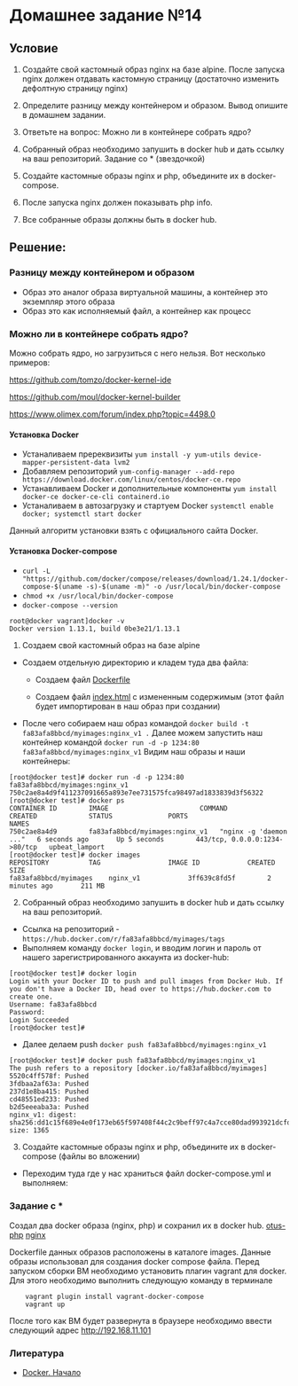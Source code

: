 # Домашнее задание №14
## Условие

1. Создайте свой кастомный образ nginx на базе alpine. После запуска nginx должен отдавать кастомную страницу (достаточно изменить дефолтную страницу nginx)
2. Определите разницу между контейнером и образом. Вывод опишите в домашнем задании.
3. Ответьте на вопрос: Можно ли в контейнере собрать ядро?
4. Собранный образ необходимо запушить в docker hub и дать ссылку на ваш репозиторий.
Задание со * (звездочкой)
5. Создайте кастомные образы nginx и php, объедините их в docker-compose.
6. После запуска nginx должен показывать php info.

7. Все собранные образы должны быть в docker hub.
## Решение:

### Разницу между контейнером и образом

  - Образ это аналог образа виртуальной машины, а контейнер это экземпляр этого образа
  - Образ это как исполняемый файл, а контейнер как процесс 

### Можно ли в контейнере собрать ядро?

Можно собрать ядро, но загрузиться с него нельзя.
Вот несколько примеров:

https://github.com/tomzo/docker-kernel-ide

https://github.com/moul/docker-kernel-builder

https://www.olimex.com/forum/index.php?topic=4498.0

#### Установка Docker

- Устаналиваем пререквизиты ```yum install -y yum-utils device-mapper-persistent-data lvm2```
- Добавляем репозиторий ```yum-config-manager --add-repo https://download.docker.com/linux/centos/docker-ce.repo```
- Устанавливаем Docker и дополнительные компоненты ```yum install docker-ce docker-ce-cli containerd.io```
- Устаналиваем в автозагрузку и стартуем Docker ```systemctl enable docker; systemctl start docker```

Данный алгоритм установки взять с официального сайта Docker.

#### Установка Docker-compose

- ```curl -L "https://github.com/docker/compose/releases/download/1.24.1/docker-compose-$(uname -s)-$(uname -m)" -o /usr/local/bin/docker-compose```
- ```chmod +x /usr/local/bin/docker-compose```
- ```docker-compose --version```

```
root@docker vagrant]docker -v
Docker version 1.13.1, build 0be3e21/1.13.1
```
1. Создаем свой кастомный образ на базе alpine
- Создаем отдельную директорию и кладем туда два файла:

  - Создаем файл [Dockerfile](https://github.com/isysgen/otus-linux/blob/master/Lesson_14_docker/images/nginx/dockerfile)

  - Создаем файл [index.html](https://github.com/isysgen/otus-linux/blob/master/Lesson_14_docker//images/nginx/html/index.html) с измененным содержимым (этот файл будет импортирован в наш образ при создании)

- После чего собираем наш образ командой ```docker build -t fa83afa8bbcd/myimages:nginx_v1 .```
Далее можем запустить наш контейнер командой ```docker run -d -p 1234:80 fa83afa8bbcd/myimages:nginx_v1```
Видим наш образы и наши контейнеры:
```
[root@docker test]# docker run -d -p 1234:80 fa83afa8bbcd/myimages:nginx_v1
750c2ae8a4d9f411237091665a893e7ee731575fca98497ad1833839d3f56322
[root@docker test]# docker ps
CONTAINER ID        IMAGE                       COMMAND                  CREATED             STATUS              PORTS                           NAMES
750c2ae8a4d9        fa83afa8bbcd/myimages:nginx_v1   "nginx -g 'daemon ..."   6 seconds ago       Up 5 seconds        443/tcp, 0.0.0.0:1234->80/tcp   upbeat_lamport
[root@docker test]# docker images 
REPOSITORY          TAG                 IMAGE ID            CREATED             SIZE
fa83afa8bbcd/myimages    nginx_v1            3ff639c8fd5f        2 minutes ago       211 MB
```
 2. Собранный образ необходимо запушить в docker hub и дать ссылку на ваш репозиторий.

 - Ссылка на репозиторий - ```https://hub.docker.com/r/fa83afa8bbcd/myimages/tags```
 - Выполняем команду ```docker login```, и вводим логин и пароль от нашего зарегистрированного аккаунта из docker-hub:
```
[root@docker test]# docker login
Login with your Docker ID to push and pull images from Docker Hub. If you don't have a Docker ID, head over to https://hub.docker.com to create one.
Username: fa83afa8bbcd
Password: 
Login Succeeded
[root@docker test]# 
```
 - Далее делаем push ```docker push fa83afa8bbcd/myimages:nginx_v1```
```
[root@docker test]# docker push fa83afa8bbcd/myimages:nginx_v1
The push refers to a repository [docker.io/fa83afa8bbcd/myimages]
5520c4ff578f: Pushed 
3fdbaa2af63a: Pushed 
237d1e8ba415: Pushed 
cd48551ed233: Pushed 
b2d5eeeaba3a: Pushed 
nginx_v1: digest: sha256:dd1c15f689e4e0f173eb65f597408f44c2c9beff97c4a7cce80dad993921dcfd size: 1365
```
3. Создайте кастомные образы nginx и php, объедините их в docker-compose (файлы во вложении)
- Переходим туда где у нас храниться файл docker-compose.yml и выполняем:

### Задание с *

Создал два docker образа (nginx, php) и сохранил их в docker hub. 
[otus-php](https://hub.docker.com/repository/docker/fa83afa8bbcd/otus-php)
[nginx](https://hub.docker.com/repository/docker/fa83afa8bbcd/myimages)

Dockerfile данных образов расположены в каталоге images. Данные образы использовал для создания docker compose файла.
Перед запуском сборки ВМ необходимо установить плагин vagrant для docker. Для этого необходимо выполнить следующую команду в терминале

        vagrant plugin install vagrant-docker-compose
        vagrant up

После того как ВМ будет развернута в браузере необходимо ввести следующий адрес http://192.168.11.101


### Литература 
- [Docker. Начало](https://habr.com/ru/post/353238/)